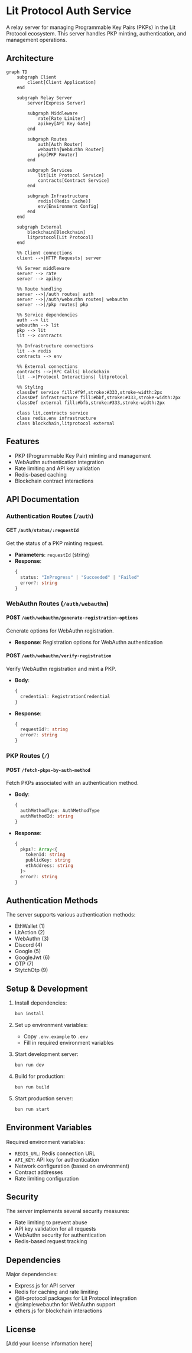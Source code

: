 # Lit Protocol Auth Service

A relay server for managing Programmable Key Pairs (PKPs) in the Lit Protocol ecosystem. This server handles PKP minting, authentication, and management operations.

## Architecture

```mermaid
graph TD
    subgraph Client
        client[Client Application]
    end

    subgraph Relay Server
        server[Express Server]
        
        subgraph Middleware
            rate[Rate Limiter]
            apikey[API Key Gate]
        end
        
        subgraph Routes
            auth[Auth Router]
            webauthn[WebAuthn Router]
            pkp[PKP Router]
        end
        
        subgraph Services
            lit[Lit Protocol Service]
            contracts[Contract Service]
        end
        
        subgraph Infrastructure
            redis[(Redis Cache)]
            env[Environment Config]
        end
    end

    subgraph External
        blockchain[Blockchain]
        litprotocol[Lit Protocol]
    end

    %% Client connections
    client -->|HTTP Requests| server
    
    %% Server middleware
    server --> rate
    server --> apikey
    
    %% Route handling
    server -->|/auth routes| auth
    server -->|/auth/webauthn routes| webauthn
    server -->|/pkp routes| pkp
    
    %% Service dependencies
    auth --> lit
    webauthn --> lit
    pkp --> lit
    lit --> contracts
    
    %% Infrastructure connections
    lit --> redis
    contracts --> env
    
    %% External connections
    contracts -->|RPC Calls| blockchain
    lit -->|Protocol Interactions| litprotocol

    %% Styling
    classDef service fill:#f9f,stroke:#333,stroke-width:2px
    classDef infrastructure fill:#bbf,stroke:#333,stroke-width:2px
    classDef external fill:#bfb,stroke:#333,stroke-width:2px
    
    class lit,contracts service
    class redis,env infrastructure
    class blockchain,litprotocol external
```

## Features

- PKP (Programmable Key Pair) minting and management
- WebAuthn authentication integration
- Rate limiting and API key validation
- Redis-based caching
- Blockchain contract interactions

## API Documentation

### Authentication Routes (`/auth`)

#### GET `/auth/status/:requestId`
Get the status of a PKP minting request.
- **Parameters**: `requestId` (string)
- **Response**: 
  ```typescript
  {
    status: "InProgress" | "Succeeded" | "Failed"
    error?: string
  }
  ```

### WebAuthn Routes (`/auth/webauthn`)

#### POST `/auth/webauthn/generate-registration-options`
Generate options for WebAuthn registration.
- **Response**: Registration options for WebAuthn authentication

#### POST `/auth/webauthn/verify-registration`
Verify WebAuthn registration and mint a PKP.
- **Body**:
  ```typescript
  {
    credential: RegistrationCredential
  }
  ```
- **Response**:
  ```typescript
  {
    requestId?: string
    error?: string
  }
  ```

### PKP Routes (`/`)

#### POST `/fetch-pkps-by-auth-method`
Fetch PKPs associated with an authentication method.
- **Body**:
  ```typescript
  {
    authMethodType: AuthMethodType
    authMethodId: string
  }
  ```
- **Response**:
  ```typescript
  {
    pkps?: Array<{
      tokenId: string
      publicKey: string
      ethAddress: string
    }>
    error?: string
  }
  ```

## Authentication Methods

The server supports various authentication methods:
- EthWallet (1)
- LitAction (2)
- WebAuthn (3)
- Discord (4)
- Google (5)
- GoogleJwt (6)
- OTP (7)
- StytchOtp (9)

## Setup & Development

1. Install dependencies:
   ```bash
   bun install
   ```

2. Set up environment variables:
   - Copy `.env.example` to `.env`
   - Fill in required environment variables

3. Start development server:
   ```bash
   bun run dev
   ```

4. Build for production:
   ```bash
   bun run build
   ```

5. Start production server:
   ```bash
   bun run start
   ```

## Environment Variables

Required environment variables:
- `REDIS_URL`: Redis connection URL
- `API_KEY`: API key for authentication
- Network configuration (based on environment)
- Contract addresses
- Rate limiting configuration

## Security

The server implements several security measures:
- Rate limiting to prevent abuse
- API key validation for all requests
- WebAuthn security for authentication
- Redis-based request tracking

## Dependencies

Major dependencies:
- Express.js for API server
- Redis for caching and rate limiting
- @lit-protocol packages for Lit Protocol integration
- @simplewebauthn for WebAuthn support
- ethers.js for blockchain interactions

## License

[Add your license information here]
